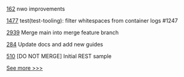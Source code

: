 
[162](https://github.com/hyperledger-labs/fabric-smart-client/pull/162) nwo improvements

[1477](https://github.com/hyperledger/cactus/pull/1477) test(test-tooling): filter whitespaces from container logs #1247

[2939](https://github.com/hyperledger/besu/pull/2939) Merge main into merge feature branch

[284](https://github.com/hyperledger/firefly/pull/284) Update docs and add new guides

[510](https://github.com/hyperledger/fabric-samples/pull/510) [DO NOT MERGE] Initial REST sample


[See more >>>](https://start-here.hyperledger.org/pull-requests)
